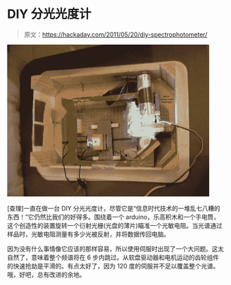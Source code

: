 # DIY 分光光度计

> 原文：<https://hackaday.com/2011/05/20/diy-spectrophotometer/>

![](img/954f7e69c5405a78358390a885449e4e.png "gutsfromabove_label")

[查理]一直在做一台 DIY 分光光度计，尽管它是“信息时代技术的一堆乱七八糟的东西！”它仍然比我们的好得多。围绕着一个 arduino，乐高积木和一个手电筒，这个创造性的装置旋转一个衍射光栅(光盘的薄片)瞄准一个光敏电阻。当光谱通过样品时，光敏电阻测量有多少光被反射，并将数据传回电脑。

因为没有什么事情像它应该的那样容易，所以使用伺服时出现了一个大问题。这太自然了，意味着整个频谱将在 6 步内跳过。从软盘驱动器和电机运动的齿轮组件的快速抢劫是平滑的。有点太好了，因为 120 度的伺服并不足以覆盖整个光谱。哦，好吧，总有改进的余地。